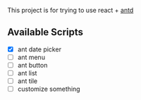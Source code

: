 This project is for trying to use react + [antd](https://ant.design/docs/react/getting-started)

## Available Scripts
- [x] ant date picker
- [ ] ant menu
- [ ] ant button
- [ ] ant list
- [ ] ant tile
- [ ] customize something
